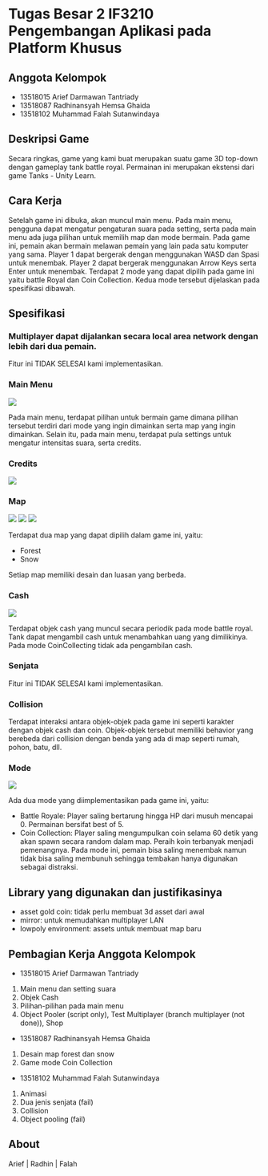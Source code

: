 # Tugas Besar 2 IF3210 Pengembangan Aplikasi pada Platform Khusus

## Anggota Kelompok

* 13518015 Arief Darmawan Tantriady
* 13518087 Radhinansyah Hemsa Ghaida
* 13518102 Muhammad Falah Sutanwindaya

## Deskripsi Game

Secara ringkas, game yang kami buat merupakan suatu game 3D top-down dengan gameplay tank battle royal. Permainan ini merupakan ekstensi dari game Tanks - Unity Learn.

## Cara Kerja

Setelah game ini dibuka, akan muncul main menu. Pada main menu, pengguna dapat mengatur pengaturan suara pada setting, serta pada main menu ada juga pilihan untuk memilih map
dan mode bermain. Pada game ini, pemain akan bermain melawan pemain yang lain pada satu komputer yang sama. Player 1 dapat bergerak dengan menggunakan WASD dan Spasi untuk menembak. Player 2 dapat bergerak menggunakan Arrow Keys serta Enter untuk menembak. Terdapat 2 mode yang dapat dipilih pada game ini yaitu battle Royal dan Coin Collection. Kedua mode tersebut dijelaskan pada spesifikasi dibawah.


## Spesifikasi

### Multiplayer dapat dijalankan secara local area network dengan lebih dari dua pemain. 

Fitur ini TIDAK SELESAI kami implementasikan.

### Main Menu

![](screenshot/menu.png)

Pada main menu, terdapat pilihan untuk bermain game dimana pilihan tersebut terdiri dari mode yang ingin dimainkan serta map yang ingin dimainkan. Selain itu, pada main menu, terdapat pula settings untuk mengatur intensitas suara, serta credits.

### Credits

![](screenshot/credits.png)

### Map

![](screenshot/mapoption.png)
![](screenshot/battleroyalplay.png)
![](screenshot/coincollectionplay.png)


Terdapat dua map yang dapat dipilih dalam game ini, yaitu:
* Forest
* Snow

Setiap map memiliki desain dan luasan yang berbeda. 

### Cash

![](screenshot/battleroyalplay.png)


Terdapat objek cash yang muncul secara periodik pada mode battle royal. Tank dapat mengambil cash untuk menambahkan uang yang dimilikinya. Pada mode CoinCollecting tidak ada pengambilan cash.


### Senjata

Fitur ini TIDAK SELESAI kami implementasikan.


### Collision

Terdapat interaksi antara objek-objek pada game ini seperti karakter dengan objek cash dan coin. Objek-objek tersebut memiliki behavior yang berebeda dari collision dengan benda
yang ada di map seperti rumah, pohon, batu, dll. 

### Mode

![](screenshot/modeoption.png)

Ada dua mode yang diimplementasikan pada game ini, yaitu:
* Battle Royale: Player saling bertarung hingga HP dari musuh mencapai 0. Permainan bersifat best of 5.
* Coin Collection: Player saling mengumpulkan coin selama 60 detik yang akan spawn secara random dalam map. Peraih koin terbanyak menjadi pemenangnya. Pada mode ini, pemain bisa saling menembak namun tidak bisa saling membunuh sehingga tembakan hanya digunakan sebagai distraksi.


## Library yang digunakan dan justifikasinya

* asset gold coin: tidak perlu membuat 3d asset dari awal
* mirror: untuk memudahkan multiplayer LAN
* lowpoly environment: assets untuk membuat map baru

## Pembagian Kerja Anggota Kelompok
* 13518015 Arief Darmawan Tantriady
1. Main menu dan setting suara
2. Objek Cash
3. Pilihan-pilihan pada main menu
4. Object Pooler (script only), Test Multiplayer (branch multiplayer (not done)), Shop 

* 13518087 Radhinansyah Hemsa Ghaida
1. Desain map forest dan snow
2. Game mode Coin Collection

* 13518102 Muhammad Falah Sutanwindaya
1. Animasi 
2. Dua jenis senjata (fail)
3. Collision
4. Object pooling (fail)

## About

Arief | Radhin | Falah
